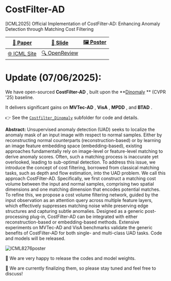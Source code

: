 # CostFilter-AD

[ICML2025] Official Implementation of CostFilter-AD: Enhancing Anomaly Detection through Matching Cost Filtering


| [📄 Paper](https://arxiv.org/abs/2505.01476)              | [📑 Slide](https://github.com/ZHE-SAPI/CostFilter-AD/blob/main/CostFilter-AD_slide_ICML2025.pdf)                                               | [🖼️ Poster](https://github.com/ZHE-SAPI/CostFilter-AD/blob/main/CostFilter-AD_poster_ICML2025.pdf) |
| ------------------------------------------------------ | ------------------------------------------------------------------------------------------------------------------------------------------- | ------------------------------------------------------------------------------------------------- |
| [🌐 ICML Site](https://icml.cc/virtual/2025/poster/46359) | [🔍 OpenReview](https://openreview.net/forum?id=6p2wsBeYSs&referrer=%5Bthe%20profile%20of%20Mingxiu%20Cai%5D(%2Fprofile%3Fid%3D~Mingxiu_Cai1)) |                                                                                                   |

# **Update (07/06/2025):**

We have open-sourced  **CostFilter-AD** , built upon the **[Dinomaly](https://github.com/guojiajeremy/Dinomaly/tree/master) ** (CVPR '25) baseline.

It delivers significant gains on  **MVTec-AD** ,  **VisA** ,  **MPDD** , and  **BTAD** .

👉 See the [`Costfilter_Dinomaly`](https://github.com/ZHE-SAPI/CostFilter-AD/tree/main/Costfilter_Dinomaly) subfolder for code and details.


**Abstract:** Unsupervised anomaly detection (UAD) seeks to localize the anomaly mask of an input image with respect to normal samples.
Either by reconstructing normal counterparts (reconstruction-based) or by learning an image feature embedding space (embedding-based), existing approaches fundamentally rely on image-level or feature-level matching to derive anomaly scores. Often, such a matching process is inaccurate yet overlooked, leading to sub-optimal detection. To address this issue, we introduce the concept of cost filtering, borrowed from classical matching tasks, such as depth and flow estimation, into the UAD problem. We call this approach CostFilter-AD.
Specifically, we first construct a matching cost volume between the input and normal samples, comprising two spatial dimensions and one matching dimension that encodes potential matches. To refine this, we propose a cost volume filtering network, guided by the input observation as an attention query across multiple feature layers, which effectively suppresses matching noise while preserving edge structures and capturing subtle anomalies.
Designed as a generic post-processing plug-in,
CostFilter-AD can be integrated with either reconstruction-based or embedding-based methods.
Extensive experiments on MVTec-AD and VisA benchmarks validate the generic benefits of CostFilter-AD for both single- and multi-class UAD tasks. Code and models will be released.


![ICML8276poster](https://github.com/user-attachments/assets/89ee19e0-f2d3-44ae-9e18-12fa78514414)


🚀 We are very happy to release the codes and model weights.

💬 We are currently finalizing them, so please stay tuned and feel free to discuss!
